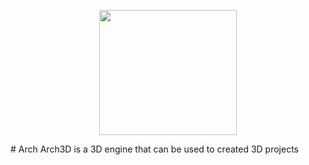  <p align="center"><img src="https://i.imgur.com/Y6Y4AVI.png" width="220" height="200"> </p>
# Arch
Arch3D is a 3D engine that can be used to created 3D projects

